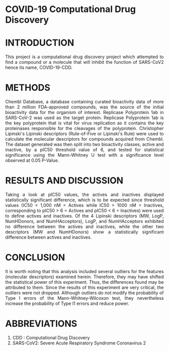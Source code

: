 # COVID-19 Computational Drug Discovery

# INTRODUCTION

<div style="text-align: justify">
  This project is a computational drug discovery project which attempted to find a compound or a molecule that will inhibit the function of SARS-CoV2 hence its name, COVID-19-CDD.  
</div>

# METHODS

<div style="text-align: justify">
Chembl Database, a database containing curated bioactivity data of more than 2 million FDA-approved compounds, was the source of the initial bioactivity data for the organism of interest. Replicase Polyprotein 1ab in SARS-CoV-2 was used as the target protein. Replicase Polyprotein 1ab is the key polyprotein that is vital for virus replication as it contains the key proteinases responsible for the cleavages of the polyprotein. Christopher Lipinski's Lipinski descriptors (Rule-of-Five or Lipinski's Rule) were used to calculate the molecular descriptors for compounds acquired from Chembl. The dataset generated was then split into two bioactivity classes, active and inactive, by a pIC50 threshold value of 6, and tested for statistical significance using the Mann-Whitney U test with a significance level observed at 0.05 P-Value.
</div>

# RESULTS AND DISCUSSION
<div style="text-align: justify">
Taking a look at pIC50 values, the actives and inactives displayed statistically significant difference, which is to be expected since threshold values (IC50 < 1,000 nM = Actives while IC50 > 1000 nM = Inactives, corresponding to pIC50 > 6 = Actives and pIC50 < 6 = Inactives) were used to define actives and inactives. Of the 4 Lipinski descriptors (MW, LogP, NumHDonors, and NumHAcceptors), LogP, and NumHAcceptors exhibited no difference between the actives and inactives, while the other two descriptors (MW and NumHDonors) show a statistically significant difference between actives and inactives.
</div>
  
# CONCLUSION
<div style="text-align: justify">
It is worth noting that this analysis included several outliers for the features (molecular descriptors) examined herein. Therefore, they may have shifted the statistical power of this experiment. Thus, the differences found may be attributed to them. Since the results of this experiment are very critical, the outliers were not dropped. Although outliers do not modify the probability of Type I errors of the Mann-Whitney-Wilcoxon test, they nevertheless increase the probability of Type I1 errors and reduce power.
</div>
  
# ABBREVIATIONS

1) CDD : Computational Drug Discovery
2) SARS-CoV2: Severe Acute Respiratory Syndrome Coronavirus 2
